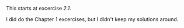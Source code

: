 This starts at excercise *2.1*.

I did do the Chapter 1 excercises, but I didn't keep my solutions around.
